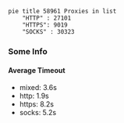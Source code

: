
```mermaid
pie title 58961 Proxies in list
    "HTTP" : 27101
    "HTTPS": 9019
    "SOCKS" : 30323
```

### Some Info
#### Average Timeout

- mixed: 3.6s
- http: 1.9s
- https: 8.2s
- socks: 5.2s